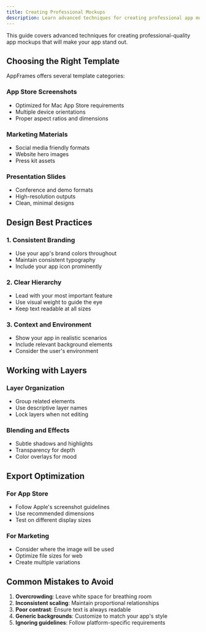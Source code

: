 ```yaml
---
title: Creating Professional Mockups
description: Learn advanced techniques for creating professional app mockups with AppFrames.
---
```


This guide covers advanced techniques for creating professional-quality app mockups that will make your app stand out.

## Choosing the Right Template

AppFrames offers several template categories:

### App Store Screenshots
- Optimized for Mac App Store requirements
- Multiple device orientations
- Proper aspect ratios and dimensions

### Marketing Materials
- Social media friendly formats
- Website hero images
- Press kit assets

### Presentation Slides
- Conference and demo formats
- High-resolution outputs
- Clean, minimal designs

## Design Best Practices

### 1. Consistent Branding
- Use your app's brand colors throughout
- Maintain consistent typography
- Include your app icon prominently

### 2. Clear Hierarchy
- Lead with your most important feature
- Use visual weight to guide the eye
- Keep text readable at all sizes

### 3. Context and Environment
- Show your app in realistic scenarios
- Include relevant background elements
- Consider the user's environment

## Working with Layers

### Layer Organization
- Group related elements
- Use descriptive layer names
- Lock layers when not editing

### Blending and Effects
- Subtle shadows and highlights
- Transparency for depth
- Color overlays for mood

## Export Optimization

### For App Store
- Follow Apple's screenshot guidelines
- Use recommended dimensions
- Test on different display sizes

### For Marketing
- Consider where the image will be used
- Optimize file sizes for web
- Create multiple variations

## Common Mistakes to Avoid

1. **Overcrowding**: Leave white space for breathing room
2. **Inconsistent scaling**: Maintain proportional relationships
3. **Poor contrast**: Ensure text is always readable
4. **Generic backgrounds**: Customize to match your app's style
5. **Ignoring guidelines**: Follow platform-specific requirements